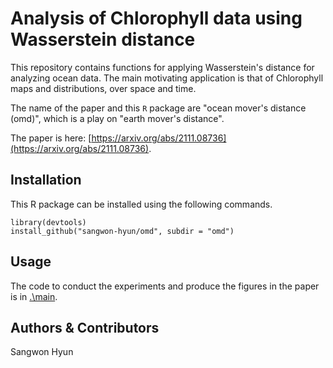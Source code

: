 Analysis of Chlorophyll data using Wasserstein distance
=============

This repository contains functions for applying Wasserstein's distance for
analyzing ocean data. The main motivating application is that of Chlorophyll
maps and distributions, over space and time.

The name of the paper and this `R` package are "ocean mover's distance (omd)",
which is a play on "earth mover's distance".

The paper is here:
[https://arxiv.org/abs/2111.08736](https://arxiv.org/abs/2111.08736).


## Installation

This R package can be installed using the following commands.

```{r}
library(devtools)
install_github("sangwon-hyun/omd", subdir = "omd")
```

## Usage

The code to conduct the experiments and produce the figures in the paper is in
[.\main](.\main).
	
## Authors & Contributors

Sangwon Hyun
